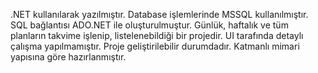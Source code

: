 .NET kullanılarak yazılmıştır.
Database işlemlerinde MSSQL kullanılmıştır. SQL bağlantısı ADO.NET ile oluşturulmuştur.
Günlük, haftalık ve tüm planların takvime işlenip, listelenebildiği bir projedir.
UI tarafında detaylı çalışma yapılmamıştır. Proje geliştirilebilir durumdadır.
Katmanlı mimari yapısına göre hazırlanmıştır.
